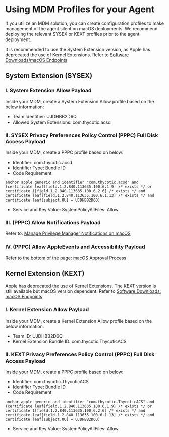 [title]: # (Using MDM Profiles)
[tags]: # (macOS,agents)
[priority]: # (6)

# Using MDM Profiles for your Agent

If you utilize an MDM solution, you can create configuration profiles to make management of the agent silent on macOS deployments. We recommend deploying the relevant SYSEX or KEXT profiles prior to the agent deployment.

It is recommended to use the System Extension version, as Apple has deprecated the use of Kernel Extensions. Refer to [Software Downloads/macOS Endpoints](../../install/sw-downloads.md)

## System Extension (SYSEX)

### I. System Extension Allow Payload

Inside your MDM, create a System Extension Allow profile based on the below information:

* Team Identifier: UJDHBB2D6Q
* Allowed System Extensions: com.thycotic.acsd

### II. SYSEX Privacy Preferences Policy Control (PPPC) Full Disk Access Payload

Inside your MDM, create a PPPC profile based on below:

* Identifier: com.thycotic.acsd
* Identifier Type: Bundle ID
* Code Requirement:

```text
anchor apple generic and identifier "com.thycotic.acsd" and (certificate leaf[field.1.2.840.113635.100.6.1.9] /* exists */ or certificate 1[field.1.2.840.113635.100.6.2.6] /* exists */ and certificate leaf[field.1.2.840.113635.100.6.1.13] /* exists */ and certificate leaf[subject.OU] = UJDHBB2D6Q)
```

* Service and Key Value: SystemPolicyAllFiles: Allow

### III. (PPPC) Allow Notifications Payload

Refer to: [Manage Privilege Manager Notifications on macOS](../../ui/alert/macOS-notify-mgtm.md)

### IV. (PPPC) Allow AppleEvents and Accessibility Payload

Refer to the bottom of the page: [macOS Approval Process](../../computer-groups/macOS/examples/approval.md)

## Kernel Extension (KEXT)

Apple has deprecated the use of Kernel Extensions. The KEXT version is still available but macOS version dependent. Refer to [Software Downloads: macOS Endpoints](../../install/sw-downloads.md#macos_endpoints)

### I.  Kernel Extension Allow Payload

Inside your MDM, create a Kernel Extension Allow profile based on the below information:

* Team ID: UJDHBB2D6Q
* Kernel Extension Bundle ID: com.thycotic.ThycoticACS

### II. KEXT Privacy Preferences Policy Control (PPPC) Full Disk Access Payload

Inside your MDM, create a PPPC profile based on below:

* Identifier: com.thycotic.ThycoticACS
* Identifier Type: Bundle ID
* Code Requirement:

```text
anchor apple generic and identifier "com.thycotic.ThycoticACS" and (certificate leaf[field.1.2.840.113635.100.6.1.9] /* exists */ or certificate 1[field.1.2.840.113635.100.6.2.6] /* exists */ and certificate leaf[field.1.2.840.113635.100.6.1.13] /* exists */ and certificate leaf[subject.OU] = UJDHBB2D6Q)
```

* Service and Key Value: SystemPolicyAllFiles: Allow
